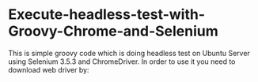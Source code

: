 # Execute-headless-test-with-Groovy-Chrome-and-Selenium
This is simple groovy code which is doing headless test on Ubuntu Server using Selenium 3.5.3 and ChromeDriver. In order to use it you need to download web driver by:
